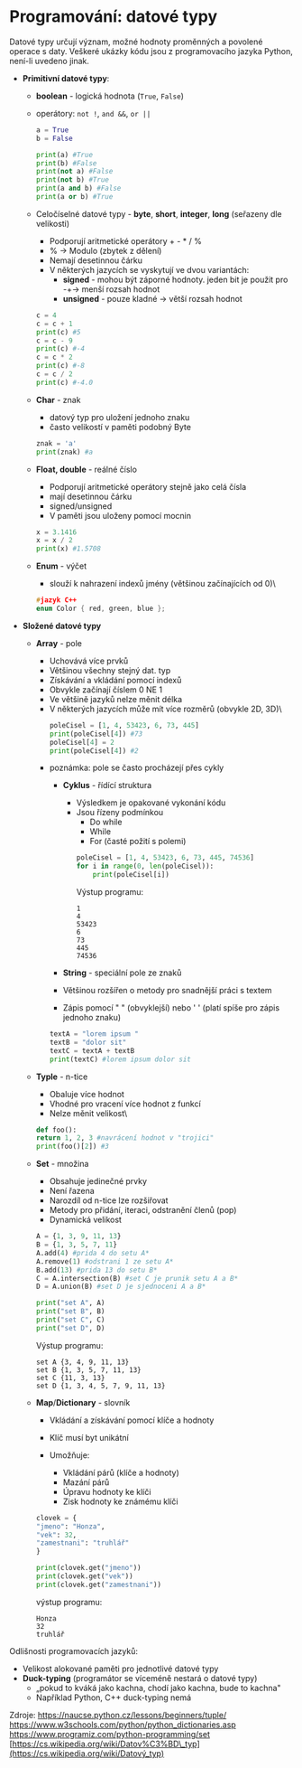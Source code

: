 # Programování: datové typy

Datové typy určují význam, možné hodnoty proměnných a povolené operace s
daty. Veškeré ukázky kódu jsou z programovacího jazyka Python, není-li
uvedeno jinak.

-   **Primitivní datové typy**:
    -   **boolean** - logická hodnota (```True```, ```False```)
    -   operátory: ```not !```, ```and &&```, ```or ||``` 
        ```python
        a = True
        b = False
        
        print(a) #True
        print(b) #False
        print(not a) #False
        print(not b) #True
        print(a and b) #False
        print(a or b) #True
        ```
    -   Celočíselné datové typy - **byte**, **short**, **integer**, **long**
        (seřazeny dle velikosti)

        -   Podporují aritmetické operátory + - \* / %
        -   % → Modulo (zbytek z dělení)
        -   Nemají desetinnou čárku
        -   V některých jazycích se vyskytují ve dvou variantách:
            -   **signed** - mohou být záporné hodnoty. jeden bit je
                použit pro -+→ menší rozsah hodnot
            -   **unsigned** - pouze kladné → větší rozsah hodnot
        ```python
        c = 4
        c = c + 1
        print(c) #5
        c = c - 9
        print(c) #-4
        c = c * 2
        print(c) #-8
        c = c / 2
        print(c) #-4.0
        ```
    -   **Char** - znak
        -   datový typ pro uložení jednoho znaku
        -   často velikostí v paměti podobný Byte
        ```python
        znak = 'a'
        print(znak) #a
        ```
    -   **Float, double** - reálné číslo
        -   Podporují aritmetické operátory stejně jako celá čísla
        -   mají desetinnou čárku
        -   signed/unsigned
        -   V paměti jsou uloženy pomocí mocnin
        ```python
        x = 3.1416
        x = x / 2
        print(x) #1.5708
        ```
    -   **Enum** - výčet
        -   slouží k nahrazení indexů jmény (většinou začínajících od
            0)\
        ```cpp
        #jazyk C++
        enum Color { red, green, blue };
        ```
-   **Složené datové typy**
    -   **Array** - pole
        -   Uchovává více prvků
        -   Většinou všechny stejný dat. typ
        -   Získávání a vkládání pomocí indexů
        -   Obvykle začínají číslem 0 NE 1
        -   Ve většině jazyků nelze měnit délka
        -   V některých jazycích může mít více rozměrů (obvykle 2D, 3D)\
            ```python 
            poleCisel = [1, 4, 53423, 6, 73, 445]
            print(poleCisel[4]) #73
            poleCisel[4] = 2
            print(poleCisel[4]) #2
            ```
        -   poznámka: pole se často procházejí přes cykly
            -   **Cyklus** - řídící struktura
                -   Výsledkem je opakované vykonání kódu
                -   Jsou řízeny podmínkou
                    -   Do while
                    -   While
                    -   For (časté požití s polemi)  
                    ```python
                    poleCisel = [1, 4, 53423, 6, 73, 445, 74536]
                    for i in range(0, len(poleCisel)):
                        print(poleCisel[i])
                    ```
                    Výstup programu:
                    ```
                    1
                    4
                    53423
                    6
                    73
                    445
                    74536
                    ```

            -   **String** - speciální pole ze znaků

            -   Většinou rozšířen o metody pro snadnější práci s textem
            -   Zápis pomocí " " (obvyklejší) nebo ' ' (platí spíše pro
                zápis jednoho znaku)
            ```python
            textA = "lorem ipsum "
            textB = "dolor sit"
            textC = textA + textB
            print(textC) #lorem ipsum dolor sit
            ```
    -   **Typle** - n-tice

        -   Obaluje více hodnot
        -   Vhodné pro vracení více hodnot z funkcí
        -   Nelze měnit velikost\
        ```python
        def foo():
        return 1, 2, 3 #navrácení hodnot v "trojici"
        print(foo()[2]) #3
        ```

    -   **Set** - množina

        -   Obsahuje jedinečné prvky
        -   Není řazena
        -   Narozdíl od n-tice lze rozšiřovat
        -   Metody pro přidání, iteraci, odstranění členů (pop)
        -   Dynamická velikost
        ```python
        A = {1, 3, 9, 11, 13}
        B = {1, 3, 5, 7, 11}
        A.add(4) #prida 4 do setu A*
        A.remove(1) #odstrani 1 ze setu A*
        B.add(13) #prida 13 do setu B*
        C = A.intersection(B) #set C je prunik setu A a B*
        D = A.union(B) #set D je sjednoceni A a B*

        print("set A", A)
        print("set B", B)
        print("set C", C)
        print("set D", D)
        ```
        Výstup programu:
        ```
        set A {3, 4, 9, 11, 13}
        set B {1, 3, 5, 7, 11, 13}
        set C {11, 3, 13}
        set D {1, 3, 4, 5, 7, 9, 11, 13}
        ```
    -   **Map**/**Dictionary** - slovník

        -   Vkládání a získávání pomocí klíče a hodnoty
        -   Klíč musí byt unikátní
        -   Umožňuje:

            -   Vkládání párů (klíče a hodnoty)
            -   Mazání párů
            -   Úpravu hodnoty ke klíči
            -   Zisk hodnoty ke známému klíči
        ```python
        clovek = {
        "jmeno": "Honza",
        "vek": 32,
        "zamestnani": "truhlář"
        }

        print(clovek.get("jmeno"))
        print(clovek.get("vek"))
        print(clovek.get("zamestnani"))
        ```
        výstup programu:
        ```
        Honza
        32
        truhlář
        ```

Odlišnosti programovacích jazyků:
-   Velikost alokované paměti pro jednotlivé datové typy
-   **Duck-typing** (programátor se víceméně nestará o datové typy)
    -   „pokud to kváká jako kachna, chodí jako kachna, bude to kachna"
    -   Například Python, C++ duck-typing nemá

Zdroje:
<https://naucse.python.cz/lessons/beginners/tuple/>  
<https://www.w3schools.com/python/python_dictionaries.asp>  
<https://www.programiz.com/python-programming/set>  
[https://cs.wikipedia.org/wiki/Datov%C3%BD\_typ](https://cs.wikipedia.org/wiki/Datový_typ)
